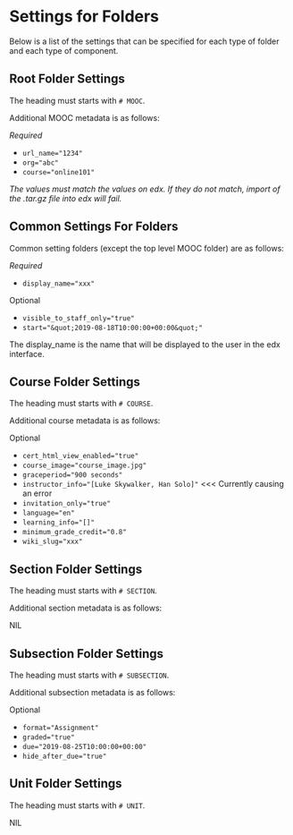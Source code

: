 
# Settings for Folders

Below is a list of the settings that can be specified for each type of folder and each type of component.
    
## Root Folder Settings

The heading must starts with `# MOOC`.

Additional MOOC metadata is as follows:

_Required_
- `url_name="1234"`
- `org="abc"`
- `course="online101"`

_The values must match the values on edx. If they do not match, import of the .tar.gz file into edx will fail._

## Common Settings For Folders

Common setting folders (except the top level MOOC folder) are as follows:

_Required_
- `display_name="xxx"` 

Optional
- `visible_to_staff_only="true"`
- `start="&quot;2019-08-18T10:00:00+00:00&quot;"`

The display_name is the name that will be displayed to the user in the edx interface.

## Course Folder Settings

The heading must starts with `# COURSE`.

Additional course metadata is as follows:

Optional
- `cert_html_view_enabled="true"`
- `course_image="course_image.jpg"`
- `graceperiod="900 seconds"`
- `instructor_info="[Luke Skywalker, Han Solo]"` <<< Currently causing an error
- `invitation_only="true"`
- `language="en"`
- `learning_info="[]"`
- `minimum_grade_credit="0.8"`
- `wiki_slug="xxx"`

## Section Folder Settings

The heading must starts with `# SECTION`.

Additional section metadata is as follows:

NIL

## Subsection Folder Settings

The heading must starts with `# SUBSECTION`.

Additional subsection metadata is as follows:

Optional
- `format="Assignment"`
- `graded="true"`
- `due="2019-08-25T10:00:00+00:00"`
- `hide_after_due="true"`

## Unit Folder Settings

The heading must starts with `# UNIT`.

NIL
